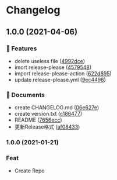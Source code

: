 # Changelog

## 1.0.0 (2021-04-06)


### 🚀 Features

* delete useless file ([4992dce](https://www.github.com/HongjianTang/release-test/commit/4992dce8a7bbaa9dc44d5132bb0ff14c362b37d0))
* imort release-please ([4579548](https://www.github.com/HongjianTang/release-test/commit/457954870ed7bb0716e17afe9c7e9eae1ecddb6e))
* import release-please-action ([622d895](https://www.github.com/HongjianTang/release-test/commit/622d8953277033b8779852b1bedf0a0e96baa84d))
* update release-please.yml ([9ec4498](https://www.github.com/HongjianTang/release-test/commit/9ec4498a3152b77fb1df1a3486076121337f89c7))


### 📄 Documents

* create CHANGELOG.md ([06e627e](https://www.github.com/HongjianTang/release-test/commit/06e627e24e5ee5f6f8379ebad73bef2fe315918d))
* create version.txt ([c186477](https://www.github.com/HongjianTang/release-test/commit/c186477783fe93fd0c20b6771258ea8b9edba707))
* README ([7656ecc](https://www.github.com/HongjianTang/release-test/commit/7656ecc24266e516d5dff6a1a5536d70150df57a))
* 更新Release格式 ([af08433](https://www.github.com/HongjianTang/release-test/commit/af08433fc78d5bc697239814771cab674fd367b9))

### 1.0.0 (2021-01-21)

### Feat

- Create Repo
